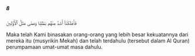 ##### 8

<span class="ayah">فَأَهْلَكْنَآ أَشَدَّ مِنْهُم بَطْشًۭا وَمَضَىٰ مَثَلُ ٱلْأَوَّلِينَ</span>

<span class="ayah_translation">Maka telah Kami binasakan orang-orang yang lebih besar kekuatannya dari mereka itu (musyrikin Mekah) dan telah terdahulu (tersebut dalam Al Quran) perumpamaan umat-umat masa dahulu.</span>
